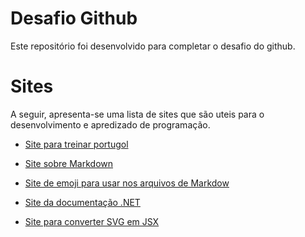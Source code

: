 # Desafio Github
<p> Este repositório foi desenvolvido para completar o desafio do github.</p> 

# Sites 
<p> A seguir, apresenta-se uma lista de sites que são uteis para o desenvolvimento e apredizado de programação.<p>

- [Site para treinar portugol](https://portugol-webstudio.cubos.io/ide)

- [Site sobre Markdown](https://www.markdownguide.org/cheat-sheet/)

- [Site de emoji para usar nos arquivos de Markdow](https://emojipedia.org/)

- [Site da documentação .NET](https://docs.microsoft.com/pt-br/dotnet/)
  
- [Site para converter SVG em JSX](https://svg2jsx.com/)

